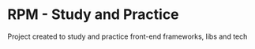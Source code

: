 # RPM - Study and Practice

Project created to study and practice front-end frameworks, libs and tech
